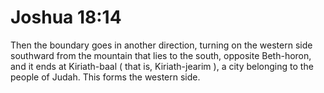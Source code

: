 # Joshua 18:14

Then the boundary goes in another direction, turning on the western side southward from the mountain that lies to the south, opposite Beth-horon, and it ends at Kiriath-baal ( that is, Kiriath-jearim ), a city belonging to the people of Judah. This forms the western side.
